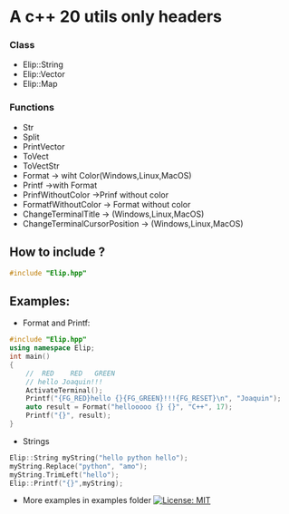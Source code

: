 # A c++ 20 utils only headers
### Class
- Elip::String
- Elip::Vector
- Elip::Map
### Functions
- Str
- Split
- PrintVector
- ToVect
- ToVectStr
- Format -> wiht Color(Windows,Linux,MacOS)
- Printf ->with Format
- PrinfWithoutColor ->Prinf without color
- FormatfWithoutColor -> Format without color
- ChangeTerminalTitle -> (Windows,Linux,MacOS)
- ChangeTerminalCursorPosition -> (Windows,Linux,MacOS)
## How to include ?
```cpp
#include "Elip.hpp"
```
## Examples:
- Format and Printf:
```cpp
#include "Elip.hpp"
using namespace Elip;
int main()
{
    //  RED    RED   GREEN
    // hello Joaquin!!!
    ActivateTerminal();
    Printf("{FG_RED}hello {}{FG_GREEN}!!!{FG_RESET}\n", "Joaquin");
    auto result = Format("hellooooo {} {}", "C++", 17);
    Printf("{}", result);
}
```
- Strings
```cpp
Elip::String myString("hello python hello");
myString.Replace("python", "amo");
myString.TrimLeft("hello");
Elip::Printf("{}",myString);
```
- More examples in examples folder
[![License: MIT](https://img.shields.io/badge/License-MIT-yellow.svg)](https://opensource.org/licenses/MIT)
